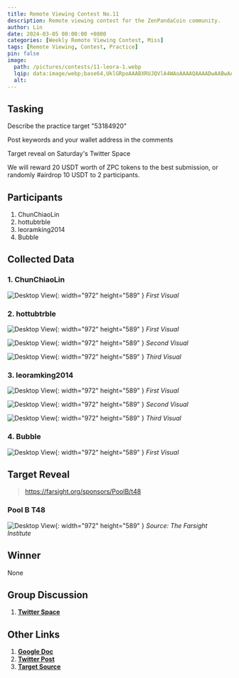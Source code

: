 ```yaml
---
title: Remote Viewing Contest No.11
description: Remote viewing contest for the ZenPandaCoin community.
author: Lin
date: 2024-03-05 00:00:00 +0800
categories: [Weekly Remote Viewing Contest, Miss]
tags: [Remote Viewing, Contest, Practice]
pin: false
image:
  path: /pictures/contests/11-leora-1.webp
  lqip: data:image/webp;base64,UklGRpoAAABXRUJQVlA4WAoAAAAQAAAADwAABwAAQUxQSDIAAAARL0AmbZurmr57yyIiqE8oiG0bejIYEQTgqiDA9vqnsUSI6H+oAERp2HZ65qP/VIAWAFZQOCBCAAAA8AEAnQEqEAAIAAVAfCWkAALp8sF8rgRgAP7o9FDvMCkMde9PK7euH5M1m6VWoDXf2FkP3BqV0ZYbO6NA/VFIAAAA
  alt:
---
```


## Tasking

Describe the practice target "53184920"

Post keywords and your wallet address in the comments

Target reveal on Saturday's Twitter Space

We will reward 20 USDT worth of ZPC tokens to the best submission, or randomly #airdrop 10 USDT to 2 participants.


## Participants

1. ChunChiaoLin
2. hottubtrble
3. leoramking2014
4. Bubble


## Collected Data

### 1. ChunChiaoLin

![Desktop View](/pictures/contests/11-lin-1.webp){: width="972" height="589" }
_First Visual_

### 2. hottubtrble

![Desktop View](/pictures/contests/11-jeff-1.webp){: width="972" height="589" }
_First Visual_

![Desktop View](/pictures/contests/11-jeff-2.webp){: width="972" height="589" }
_Second Visual_

![Desktop View](/pictures/contests/11-jeff-3.webp){: width="972" height="589" }
_Third Visual_

### 3. leoramking2014

![Desktop View](/pictures/contests/11-leora-1.webp){: width="972" height="589" }
_First Visual_

![Desktop View](/pictures/contests/11-leora-2.webp){: width="972" height="589" }
_Second Visual_

![Desktop View](/pictures/contests/11-leora-3.webp){: width="972" height="589" }
_Third Visual_

### 4. Bubble

![Desktop View](/pictures/contests/11-bubble-1.webp){: width="972" height="589" }
_First Visual_


## Target Reveal

> https://farsight.org/sponsors/PoolB/t48


### Pool B T48

![Desktop View](/pictures/contests/11-target-1.webp){: width="972" height="589" }
_Source: The Farsight Institute_


## Winner

None


## Group Discussion

1. [**Twitter Space**][Twitter Space]


## Other Links

1. [**Google Doc**][Google Doc]
2. [**Twitter Post**][Twitter Post]
3. [**Target Source**][Target Source]


[Google Doc]: https://docs.google.com/document/d/1gku5nTOSr9JQKobFaqzeAzWrb3kX3noqVq6N106TlIQ/edit
[Twitter Post]: https://x.com/ZenPandaCoin/status/1764721944006660429
[Twitter Space]: https://x.com/ZenPandaCoin/status/1766471785002995729
[Target Source]: https://farsight.org/sponsors/PoolB/jumbledpoollistB
